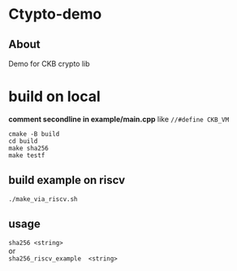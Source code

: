 # Ctypto-demo

## About 
Demo for CKB crypto lib


# build on local

**comment secondline in example/main.cpp**
like `//#define CKB_VM`

```
cmake -B build  
cd build  
make sha256  
make testf  
```

## build example on riscv

```
./make_via_riscv.sh
```

## usage
`sha256 <string>`   
or  
`sha256_riscv_example  <string>`
